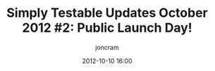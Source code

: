---
title: "Simply Testable Updates October 2012 #2: Public Launch Day!"
date: 2012-10-10 16:00
author: joncram
newsletter_meta:
    issue_number: twelfth
    url: https://us5.campaign-archive2.com/?u=ac75e33d993d2b502e333ddd0&amp;id=807f34e4d2
    closing_sentence: Expect the next in a week from now, October 17 2012.
    highlights:
        - Today is the public launch day, where I start some form of promotion of the service
        - I submitted a 'Show HN' post to <a href="http://news.ycombinator.com/item?id=4636135">Hacker News</a>. It didn't garner much interest but it did receive a comment from someone I don't know which was very valuable.
        - The service was reviewed by a <a href="http://www.boxuk.com/">group of ex-colleagues</a> who promptly caused widespread breakage.
        - I submitted the service to be listed at <a href="http://www.webresourcesdepot.com/">webresourcesdepot.com/</a>. A competitor is listed there and so I thought I'd try the same.
---
